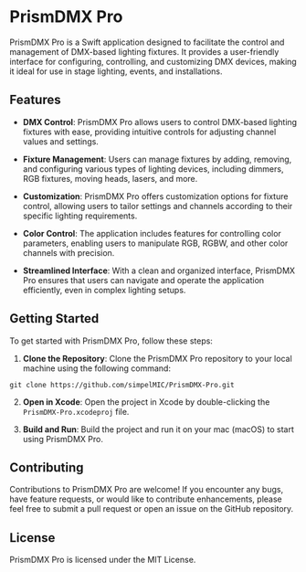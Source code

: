 # PrismDMX Pro

PrismDMX Pro is a Swift application designed to facilitate the control and management of DMX-based lighting fixtures. It provides a user-friendly interface for configuring, controlling, and customizing DMX devices, making it ideal for use in stage lighting, events, and installations.

## Features

- **DMX Control**: PrismDMX Pro allows users to control DMX-based lighting fixtures with ease, providing intuitive controls for adjusting channel values and settings.
  
- **Fixture Management**: Users can manage fixtures by adding, removing, and configuring various types of lighting devices, including dimmers, RGB fixtures, moving heads, lasers, and more.
  
- **Customization**: PrismDMX Pro offers customization options for fixture control, allowing users to tailor settings and channels according to their specific lighting requirements.
  
- **Color Control**: The application includes features for controlling color parameters, enabling users to manipulate RGB, RGBW, and other color channels with precision.
  
- **Streamlined Interface**: With a clean and organized interface, PrismDMX Pro ensures that users can navigate and operate the application efficiently, even in complex lighting setups.

## Getting Started

To get started with PrismDMX Pro, follow these steps:

1. **Clone the Repository**: Clone the PrismDMX Pro repository to your local machine using the following command:
```
git clone https://github.com/simpelMIC/PrismDMX-Pro.git
```

2. **Open in Xcode**: Open the project in Xcode by double-clicking the `PrismDMX-Pro.xcodeproj` file.

3. **Build and Run**: Build the project and run it on your mac (macOS) to start using PrismDMX Pro.

## Contributing

Contributions to PrismDMX Pro are welcome! If you encounter any bugs, have feature requests, or would like to contribute enhancements, please feel free to submit a pull request or open an issue on the GitHub repository.

## License

PrismDMX Pro is licensed under the MIT License.
